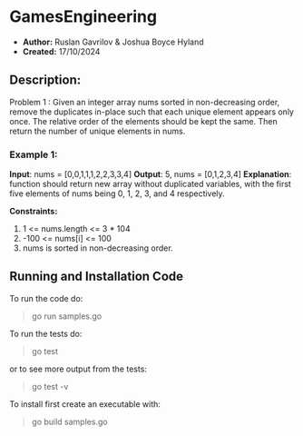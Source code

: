 # GamesEngineering

* **Author:** Ruslan Gavrilov & Joshua Boyce Hyland
* **Created:** 17/10/2024

##  Description:
Problem 1 : Given an integer array nums sorted in non-decreasing order, remove the duplicates in-place such that each unique element appears only once. The relative order of the elements should be kept the same. Then return the number of unique elements in nums.

### Example 1:
**Input**: nums = [0,0,1,1,1,2,2,3,3,4]
**Output**: 5, nums = [0,1,2,3,4]
**Explanation**: function should return new array without duplicated variables, with the first five elements of nums being 0, 1, 2, 3, and 4 respectively.
  
 **Constraints:**  
1. 1 <= nums.length <= 3 * 104
2. -100 <= nums[i] <= 100
3. nums is sorted in non-decreasing order.


## Running and Installation Code
To run the code do:
> go run samples.go

To run the tests do:
> go test 

or to see more output from the tests:
> go test -v

To install first create an executable with:
> go build samples.go


